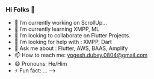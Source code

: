 ### Hi Folks 🫶

- 🔭 I’m currently working on ScrollUp...
- 🌱 I’m currently learning XMPP, ML
- 👯 I’m looking to collaborate on Flutter Projects. 
- 🤔 I’m looking for help with : XMPP, Dart
- 💬 Ask me about : Flutter, AWS, BAAS, Amplify
- 📫 How to reach me: yogesh.dubey.0804@gmail.com
- 😄 Pronouns: He/Him
- ⚡ Fun fact: ...
-->
